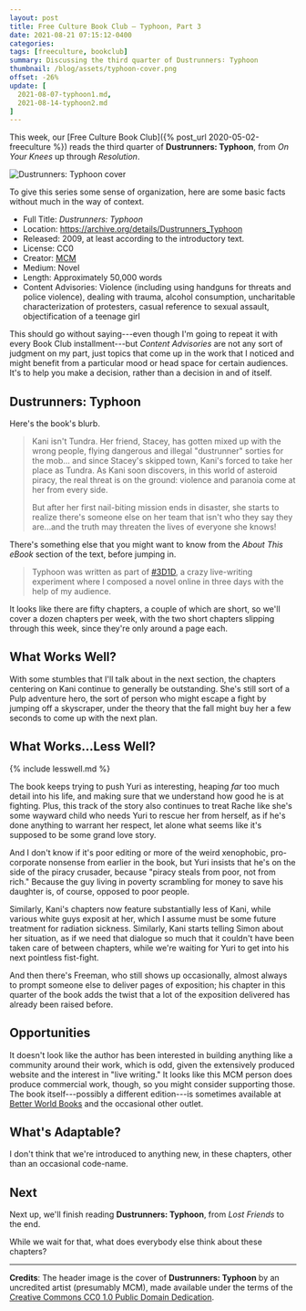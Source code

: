 ```yaml
---
layout: post
title: Free Culture Book Club — Typhoon, Part 3
date: 2021-08-21 07:15:12-0400
categories:
tags: [freeculture, bookclub]
summary: Discussing the third quarter of Dustrunners∶ Typhoon
thumbnail: /blog/assets/typhoon-cover.png
offset: -26%
update: [
  2021-08-07-typhoon1.md,
  2021-08-14-typhoon2.md
]
---
```


This week, our [Free Culture Book Club]({% post_url 2020-05-02-freeculture %}) reads the third quarter of **Dustrunners:  Typhoon**, from *On Your Knees* up through *Resolution*.

![Dustrunners: Typhoon cover](/blog/assets/typhoon-cover.png "Dustrunners: Typhoon cover")

To give this series some sense of organization, here are some basic facts without much in the way of context.

 * Full Title:  *Dustrunners:  Typhoon*
 * Location:  <https://archive.org/details/Dustrunners_Typhoon>
 * Released:  2009, at least according to the introductory text.
 * License:  CC0
 * Creator:  [MCM](https://mcm.1889.ca/)
 * Medium:  Novel
 * Length:  Approximately 50,000 words
 * Content Advisories:  Violence (including using handguns for threats and police violence), dealing with trauma, alcohol consumption, uncharitable characterization of protesters, casual reference to sexual assault, objectification of a teenage girl

This should go without saying---even though I'm going to repeat it with every Book Club installment---but *Content Advisories* are not any sort of judgment on my part, just topics that come up in the work that I noticed and might benefit from a particular mood or head space for certain audiences.  It's to help you make a decision, rather than a decision in and of itself.

## Dustrunners:  Typhoon

Here's the book's blurb.

 > Kani isn't Tundra. Her friend, Stacey, has gotten mixed up with the wrong people, flying dangerous and illegal "dustrunner" sorties for the mob... and since Stacey's skipped town, Kani's forced to take her place as Tundra. As Kani soon discovers, in this world of asteroid piracy, the real threat is on the ground: violence and paranoia come at her from every side.
 >
 > But after her first nail-biting mission ends in disaster, she starts to realize there's someone else on her team that isn't who they say they are...and the truth may threaten the lives of everyone she knows!

There's something else that you might want to know from the *About This eBook* section of the text, before jumping in.

 > Typhoon was written as part of [#3D1D](https://twitter.com/search?q=%233D1D), a crazy live-writing experiment where I composed a novel online in three days with the help of my audience.

It looks like there are fifty chapters, a couple of which are short, so we'll cover a dozen chapters per week, with the two short chapters slipping through this week, since they're only around a page each.

## What Works Well?

With some stumbles that I'll talk about in the next section, the chapters centering on Kani continue to generally be outstanding.  She's still sort of a Pulp adventure hero, the sort of person who might escape a fight by jumping off a skyscraper, under the theory that the fall might buy her a few seconds to come up with the next plan.

## What Works...Less Well?

{% include lesswell.md %}

The book keeps trying to push Yuri as interesting, heaping *far* too much detail into his life, and making sure that we understand how good he is at fighting.  Plus, this track of the story also continues to treat Rache like she's some wayward child who needs Yuri to rescue her from herself, as if he's done anything to warrant her respect, let alone what seems like it's supposed to be some grand love story.

And I don't know if it's poor editing or more of the weird xenophobic, pro-corporate nonsense from earlier in the book, but Yuri insists that he's on the side of the piracy crusader, because "piracy steals from poor, not from rich."  Because the guy living in poverty scrambling for money to save his daughter is, of course, opposed to poor people.

Similarly, Kani's chapters now feature substantially less of Kani, while various white guys exposit at her, which I assume must be some future treatment for radiation sickness.  Similarly, Kani starts telling Simon about her situation, as if we need that dialogue so much that it couldn't have been taken care of between chapters, while we're waiting for Yuri to get into his next pointless fist-fight.

And then there's Freeman, who still shows up occasionally, almost always to prompt someone else to deliver pages of exposition; his chapter in this quarter of the book adds the twist that a lot of the exposition delivered has already been raised before.

## Opportunities

It doesn't look like the author has been interested in building anything like a community around their work, which is odd, given the extensively produced website and the interest in "live writing."  It looks like this MCM person does produce commercial work, though, so you might consider supporting those.  The book itself---possibly a different edition---is sometimes available at [Better World Books](https://www.betterworldbooks.com/product/detail/typhoon-1926959035) and the occasional other outlet.

## What's Adaptable?

I don't think that we're introduced to anything new, in these chapters, other than an occasional code-name.

## Next

Next up, we'll finish reading **Dustrunners:  Typhoon**, from *Lost Friends* to the end.

While we wait for that, what does everybody else think about these chapters?

* * *

**Credits**:  The header image is the cover of **Dustrunners: Typhoon** by an uncredited artist (presumably MCM), made available under the terms of the [Creative Commons CC0 1.0 Public Domain Dedication](https://creativecommons.org/publicdomain/zero/1.0/).
